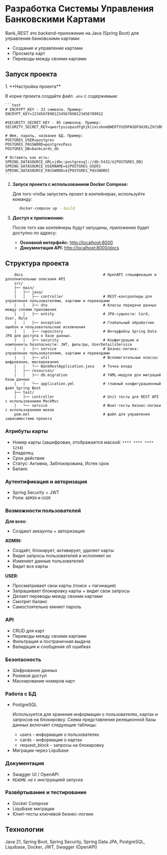 <h1> Разработка Системы Управления Банковскими Картами</h1>

  <p>Bank_REST это backend-приложение на Java (Spring Boot) для управления банковскими картами:</p>
  <ul>
    <li>Создание и управление картами</li>
    <li>Просмотр карт</li>
    <li>Переводы между своими картами</li>
  </ul>

<h2>Запуск проекта</h2>
1. **Настройка проекта**
    <p>В корне проекта создайте файл <code>.env</code> с содержимым:<p>

    ```text
    # ENCRYPT_KEY - 32 символа. Пример:
    ENCRYPT_KEY=12345678901234567890123456789012
    
    #SECURITY_SECRET_KEY - 95 символов. Пример:
    SECURITY_SECRET_KEY=qwertyuiopasdfghjklzxcvbnmQWERTYUIOPASDFGHJKLZXCVBNMqwertyuiopasdfghjklzxcvbnmQWERTYUIOPASDFGHJ
    
    # Имя, пароль, название БД. Пример:
    POSTGRES_USER=postgres
    POSTGRES_PASSWORD=postgresPass
    POSTGRES_DB=bankcards_db
    
    # Оставить как есть:
    SPRING_DATASOURCE_URL=jdbc:postgresql://db:5432/${POSTGRES_DB}
    SPRING_DATASOURCE_USERNAME=${POSTGRES_USER}
    SPRING_DATASOURCE_PASSWORD=${POSTGRES_PASSWORD}
    ```
2. **Запуск проекта с использованием Docker Compose:**
   <p>Для того чтобы запустить проект в контейнерах, используйте команду:<p>


   ```bash
      docker-compose up --build
   ```

3. **Доступ к приложению:**

   После того как контейнеры будут запущены, приложение будет доступно по адресу:

    - **Основной интерфейс:** [http://localhost:8000](http://localhost:8000)
    - **Документация API:** [http://localhost:8000/docs](http://localhost:8000/swagger-ui.html)


<h2> Структура проекта </h2>

```text
    docs                                    # OpenAPI спецификация и дополнительные описания API
    src/ 
    ├── main/
    |   ├── java/
    |   |   ├── controller                  # REST-контроллеры для управления пользователями, картами и переводами
    |   |   ├── dto                         # Классы передачи данных между слоями приложения
    |   |   ├── entity                      # JPA-сущности: Card, User, Role
    |   |   ├── exception                   # Глобальный обработчик ошибок и пользовательские исключения
    |   |   ├── repository                  # Интерфейсы Spring Data JPA для доступа к базе данных.
    |   |   ├── security                    # Конфигурации и компоненты безопасности: JWT, фильтры, UserDetailsService
    |   |   ├── service                     # Бизнес-логика: управление пользователями, картами и переводами
    |   |   ├── util                        # Вспомогательные классы: шифрование, маскирование
    |   |   └── BankRestApplication.java    # Точка входа
    |   ├── resources/
    |   |   ├── db.migration                # YAML-модули для миграций базы данных
    |   |   └── application.yml             # главный конфигурационный файл Spring Boot
    ├── test/
    |   ├── controller                      # Unit тесты для REST API с использованием MockMvc
    |   └── service                         # Юнит-тесты бизнес-логики с использованием моков
    pom.mxl                                 # файл для управления зависимостями проекта
```
  

<h3>Атрибуты карты</h3>
  <ul>
    <li>Номер карты (зашифрован, отображается маской: <code>**** **** **** 1234</code>)</li>
    <li>Владелец</li>
    <li>Срок действия</li>
    <li>Статус: Активна, Заблокирована, Истек срок</li>
    <li>Баланс</li>
  </ul>

<h3>Аутентификация и авторизация</h3>
  <ul>
    <li>Spring Security + JWT</li>
    <li>Роли: <code>ADMIN</code> и <code>USER</code></li>
  </ul>

<h3>Возможности пользователей</h3>
<strong>Для всех:</strong>
<ul>
    <li>Создают аккаунты + авторизация</li>
  </ul>
<strong>ADMIN:</strong>
  <ul>
    <li>Создаёт, блокирует, активирует, удаляет карты</li>
    <li>Видит запросы пользователей и исполняет их</li>
    <li>Изменяет данные пользователей</li>
    <li>Видит все карты</li>
  </ul>

<strong>USER:</strong>
  <ul>
    <li>Просматривает свои карты (поиск + пагинация)</li>
    <li>Запрашивает блокировку карты + видит свои запросы</li>
    <li>Делает переводы между своими картами</li>
    <li>Смотрит баланс</li>
    <li>Самостоятельно емняет пароль</li>
  </ul>

<h3>API</h3>
  <ul>
    <li>CRUD для карт</li>
    <li>Переводы между своими картами</li>
    <li>Фильтрация и постраничная выдача</li>
    <li>Валидация и сообщения об ошибках</li>
  </ul>

<h3>Безопасность</h3>
  <ul>
    <li>Шифрование данных</li>
    <li>Ролевой доступ</li>
    <li>Маскирование номеров карт</li>
  </ul>

<h3>Работа с БД</h3>
  <ul>
    <li>PostgreSQL</li>
        <p>Используется для хранения информации о пользователях, картах и запросов на блокировку. Схема представления реляционной базы данных включает следующие таблицы:</p>
        <ul>
            <li>users - информация о пользователях</li>
            <li>cards - информация о картах</li>
            <li>request_block - запросы на блокировку</li>
        </ul>
    <li>Миграции через Liquibase</li>
  </ul>

<h3>Документация</h3>
  <ul>
    <li>Swagger UI / OpenAPI</li>
    <li><code>README.md</code> с инструкцией запуска</li>
  </ul>

<h3>Развёртывание и тестирование</h3>
  <ul>
    <li>Docker Compose</li>
    <li>Liquibase миграции</li>
    <li>Юнит-тесты ключевой бизнес-логики</li>
  </ul>

<h2>Технологии</h2>
  <p>
    Java 21, Spring Boot, Spring Security, Spring Data JPA, PostgreSQL, Liquibase, Docker, JWT, Swagger (OpenAPI)
  </p>
